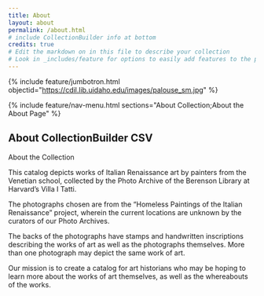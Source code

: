 ```yaml
---
title: About
layout: about
permalink: /about.html
# include CollectionBuilder info at bottom
credits: true
# Edit the markdown on in this file to describe your collection
# Look in _includes/feature for options to easily add features to the page
---
```


{% include feature/jumbotron.html objectid="https://cdil.lib.uidaho.edu/images/palouse_sm.jpg" %} 

{% include feature/nav-menu.html sections="About Collection;About the About Page" %}

## About CollectionBuilder CSV
About the Collection

This catalog depicts works of Italian Renaissance art by painters from the Venetian school, collected by the Photo Archive of the Berenson Library at Harvard’s Villa I Tatti. 

The photographs chosen are from the “Homeless Paintings of the Italian Renaissance” project, wherein the current locations are unknown by the curators of our Photo Archives.

The backs of the photographs have stamps and handwritten inscriptions describing the works of art as well as the photographs themselves. More than one photograph may depict the same work of art. 

Our mission is to create a catalog for art historians who may be hoping to learn more about the works of art themselves, as well as the whereabouts of the works.


